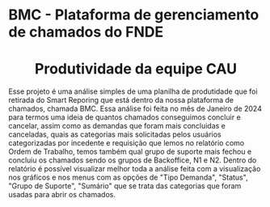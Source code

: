 # BMC - Plataforma de gerenciamento de chamados do FNDE
<h1 align ="center"> Produtividade da equipe CAU </h1>

Esse projeto é uma análise simples de uma planilha de produtidade que foi retirada do Smart Reporing que está dentro da nossa plataforma de chamados, chamada BMC. Essa análise foi feita no mês de Janeiro de 2024 para termos uma ideia de quantos chamados conseguimos concluir 
e cancelar, assim como as demandas que foram mais concluidas e canceladas, quais as categorias mais solicitadas pelos usuários categorizadas por incedente e requisição que lemos no relatório como Ordem de Trabalho, temos também qual grupo de suporte mais fechou e concluiu 
os chamados sendo os grupos de Backoffice, N1 e N2. Dentro do relatório é possível visualizar melhor toda a análise feita com a visualização nos gráficos e nos menus com as opções de "Tipo Demanda", "Status", "Grupo de Suporte", "Sumário" que se trata das categorias que 
foram usadas para abrir os chamados. 
